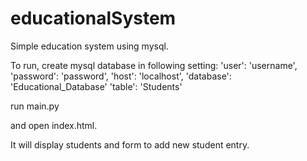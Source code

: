 # educationalSystem
Simple education system using mysql.

To run, create mysql database in following setting:
    'user': 'username',
    'password': 'password',
    'host': 'localhost',
    'database': 'Educational_Database'
    'table': 'Students'

run main.py

and open index.html.

It will display students and form to add new student entry.
